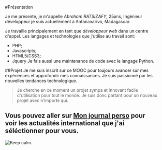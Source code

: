 
#Présentation

Je me présente, je m'appelle *_Abraham RATSIZAFY_*, 25ans, Ingénieur développeur je suis actuellement à Antananarivo, Madagascar.

Je travaille principalement en tant que *développeur web* dans un centre d'appel. Les langages et technologies que j'utilise
au travail sont:
* PHP;
* Javascripts;
* HTML5/CSS3;
* Jquery
Je fais aussi une maintenance de code avec le langage Python.

##Projet
Je me suis inscrit sur ce MOOC pour toujours avancer sur mes expériences et approfondir mes connaissances. Je suis passionné
par les nouvelles tendances technologique.

> Je cherche en ce moment un projet sympa et innovant facile d'utilisation pour tout le monde. Je suis donc partant pour un nouveau projet avec
n'importe qui.

Vous pouvez aller sur [Mon journal perso](https://paper.li/aratsizafy/1441261503) pour voir les actualités international que j'ai 
séléctionner pour vous.
--------------------------------------------------------------------

![Keep calm.](http://ecx.images-amazon.com/images/I/51qqEvz9X8L.jpg)